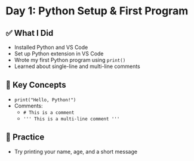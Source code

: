 # Day 1: Python Setup & First Program

## ✅ What I Did
- Installed Python and VS Code
- Set up Python extension in VS Code
- Wrote my first Python program using `print()`
- Learned about single-line and multi-line comments

## 🧠 Key Concepts
- `print("Hello, Python!")`
- Comments:
  - `# This is a comment`
  - `''' This is a multi-line comment '''`

## 🔁 Practice
- Try printing your name, age, and a short message
